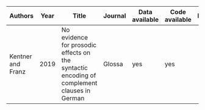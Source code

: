 
<!--html_preserve-->
<style>html {
  font-family: -apple-system, BlinkMacSystemFont, 'Segoe UI', Roboto, Oxygen, Ubuntu, Cantarell, 'Helvetica Neue', 'Fira Sans', 'Droid Sans', Arial, sans-serif;
}

#aabbkndcqg .gt_table {
  display: table;
  border-collapse: collapse;
  margin-left: auto;
  margin-right: auto;
  color: #000000;
  font-size: 16px;
  background-color: #FFFFFF;
  /* table.background.color */
  width: auto;
  /* table.width */
  border-top-style: solid;
  /* table.border.top.style */
  border-top-width: 2px;
  /* table.border.top.width */
  border-top-color: #A8A8A8;
  /* table.border.top.color */
}

#aabbkndcqg .gt_heading {
  background-color: #FFFFFF;
  /* heading.background.color */
  border-bottom-color: #FFFFFF;
}

#aabbkndcqg .gt_title {
  color: #000000;
  font-size: 125%;
  /* heading.title.font.size */
  padding-top: 4px;
  /* heading.top.padding */
  padding-bottom: 1px;
  border-bottom-color: #FFFFFF;
  border-bottom-width: 0;
}

#aabbkndcqg .gt_subtitle {
  color: #000000;
  font-size: 85%;
  /* heading.subtitle.font.size */
  padding-top: 1px;
  padding-bottom: 4px;
  /* heading.bottom.padding */
  border-top-color: #FFFFFF;
  border-top-width: 0;
}

#aabbkndcqg .gt_bottom_border {
  border-bottom-style: solid;
  /* heading.border.bottom.style */
  border-bottom-width: 2px;
  /* heading.border.bottom.width */
  border-bottom-color: #A8A8A8;
  /* heading.border.bottom.color */
}

#aabbkndcqg .gt_column_spanner {
  border-bottom-style: solid;
  border-bottom-width: 2px;
  border-bottom-color: #A8A8A8;
  padding-top: 4px;
  padding-bottom: 4px;
}

#aabbkndcqg .gt_col_heading {
  color: #000000;
  background-color: #FFFFFF;
  /* column_labels.background.color */
  font-size: 16px;
  /* column_labels.font.size */
  font-weight: initial;
  /* column_labels.font.weight */
  vertical-align: middle;
  padding: 10px;
  margin: 10px;
}

#aabbkndcqg .gt_sep_right {
  border-right: 5px solid #FFFFFF;
}

#aabbkndcqg .gt_group_heading {
  padding: 8px;
  color: #000000;
  background-color: #FFFFFF;
  /* stub_group.background.color */
  font-size: 16px;
  /* stub_group.font.size */
  font-weight: initial;
  /* stub_group.font.weight */
  border-top-style: solid;
  /* stub_group.border.top.style */
  border-top-width: 2px;
  /* stub_group.border.top.width */
  border-top-color: #A8A8A8;
  /* stub_group.border.top.color */
  border-bottom-style: solid;
  /* stub_group.border.bottom.style */
  border-bottom-width: 2px;
  /* stub_group.border.bottom.width */
  border-bottom-color: #A8A8A8;
  /* stub_group.border.bottom.color */
  vertical-align: middle;
}

#aabbkndcqg .gt_empty_group_heading {
  padding: 0.5px;
  color: #000000;
  background-color: #FFFFFF;
  /* stub_group.background.color */
  font-size: 16px;
  /* stub_group.font.size */
  font-weight: initial;
  /* stub_group.font.weight */
  border-top-style: solid;
  /* stub_group.border.top.style */
  border-top-width: 2px;
  /* stub_group.border.top.width */
  border-top-color: #A8A8A8;
  /* stub_group.border.top.color */
  border-bottom-style: solid;
  /* stub_group.border.bottom.style */
  border-bottom-width: 2px;
  /* stub_group.border.bottom.width */
  border-bottom-color: #A8A8A8;
  /* stub_group.border.bottom.color */
  vertical-align: middle;
}

#aabbkndcqg .gt_striped {
  background-color: #f2f2f2;
}

#aabbkndcqg .gt_row {
  padding: 10px;
  /* row.padding */
  margin: 10px;
  vertical-align: middle;
}

#aabbkndcqg .gt_stub {
  border-right-style: solid;
  border-right-width: 2px;
  border-right-color: #A8A8A8;
  padding-left: 12px;
}

#aabbkndcqg .gt_stub.gt_row {
  background-color: #FFFFFF;
}

#aabbkndcqg .gt_summary_row {
  background-color: #FFFFFF;
  /* summary_row.background.color */
  padding: 6px;
  /* summary_row.padding */
  text-transform: inherit;
  /* summary_row.text_transform */
}

#aabbkndcqg .gt_first_summary_row {
  border-top-style: solid;
  border-top-width: 2px;
  border-top-color: #A8A8A8;
}

#aabbkndcqg .gt_table_body {
  border-top-style: solid;
  /* field.border.top.style */
  border-top-width: 2px;
  /* field.border.top.width */
  border-top-color: #A8A8A8;
  /* field.border.top.color */
  border-bottom-style: solid;
  /* field.border.bottom.style */
  border-bottom-width: 2px;
  /* field.border.bottom.width */
  border-bottom-color: #A8A8A8;
  /* field.border.bottom.color */
}

#aabbkndcqg .gt_footnote {
  font-size: 90%;
  /* footnote.font.size */
  padding: 4px;
  /* footnote.padding */
}

#aabbkndcqg .gt_sourcenote {
  font-size: 90%;
  /* sourcenote.font.size */
  padding: 4px;
  /* sourcenote.padding */
}

#aabbkndcqg .gt_center {
  text-align: center;
}

#aabbkndcqg .gt_left {
  text-align: left;
}

#aabbkndcqg .gt_right {
  text-align: right;
  font-variant-numeric: tabular-nums;
}

#aabbkndcqg .gt_font_normal {
  font-weight: normal;
}

#aabbkndcqg .gt_font_bold {
  font-weight: bold;
}

#aabbkndcqg .gt_font_italic {
  font-style: italic;
}

#aabbkndcqg .gt_super {
  font-size: 65%;
}

#aabbkndcqg .gt_footnote_glyph {
  font-style: italic;
  font-size: 65%;
}
</style>
<!--gt table start-->
<table class="gt_table">
<tr>
<th class="gt_col_heading gt_left" rowspan="1" colspan="1">
Authors
</th>
<th class="gt_col_heading gt_right" rowspan="1" colspan="1">
Year
</th>
<th class="gt_col_heading gt_left" rowspan="1" colspan="1">
Title
</th>
<th class="gt_col_heading gt_left" rowspan="1" colspan="1">
Journal
</th>
<th class="gt_col_heading gt_left" rowspan="1" colspan="1">
Data available
</th>
<th class="gt_col_heading gt_left" rowspan="1" colspan="1">
Code available
</th>
<th class="gt_col_heading gt_left" rowspan="1" colspan="1">
Link
</th>
</tr>
<tbody class="gt_table_body">
<tr>
<td class="gt_row gt_left">
Kentner and Franz
</td>
<td class="gt_row gt_right">
2019
</td>
<td class="gt_row gt_left">
No evidence for prosodic effects on the syntactic encoding of complement clauses in German
</td>
<td class="gt_row gt_left">
Glossa
</td>
<td class="gt_row gt_left">
yes
</td>
<td class="gt_row gt_left">
yes
</td>
<td class="gt_row gt_left">
<https://www.glossa-journal.org/article/10.5334/gjgl.565/>
</td>
</tr>
</tbody>
</table>
<!--gt table end-->

<!--/html_preserve-->
